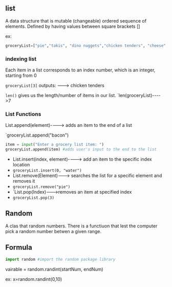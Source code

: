## list

A data structure that is mutable (changeable) ordered sequence of elements. Defined by having values between square brackets []

ex:
```python
groceryList=["pie","takis", "dino nuggets","chicken tenders", "cheese", "pineapple", "sausage"]  #list of strings
```

### indexing list
Each item in a list corresponds to an index number, which is an integer, starting from 0

`groceryList[3]` outputs: ---> chicken tenders

`len()` gives us the length/number of items in our list.
`len(groceryList)---->7

### List Functions
List.append(element)----> adds an item to the end of a list

`groceryList.append("bacon")

```python
item = input("Enter a grocery list item: ")
groceryList.append(item) #adds user's input to the end to the list
```
- List.insert(index, element)----> add an item to the specific index location
- `groceryList.insert(0, "water")`
- List.remove(Element)---> searches the list for a specific element and removes it
- `groceryList.remove("pie")`
- `List.pop(Index)--->removes an item at specified index
- `groceryList.pop(3)`

## Random

A clas that random numbers. There is a functiuon that lest the computer pick a random number betwen a given range.

## Formula
```python
import random #import the random package library
``` 
vairable = random.randint(startNum, endNum)

ex:
x=random.randint(0,10)
